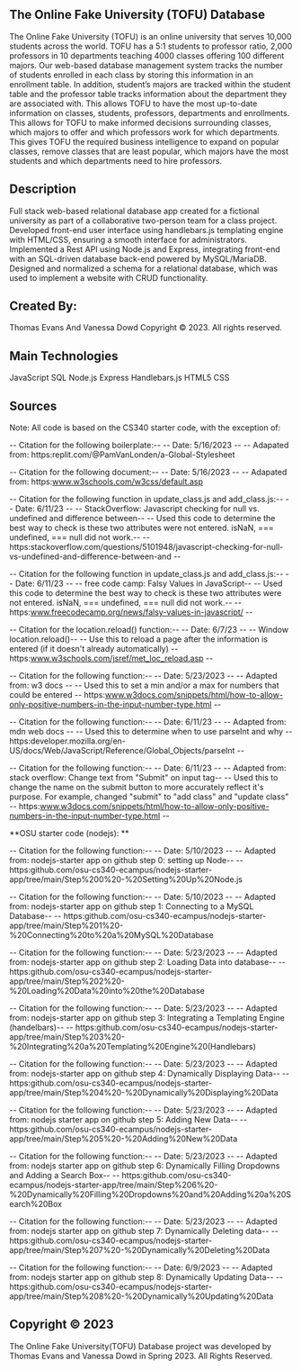 ## The Online Fake University (TOFU) Database
The Online Fake University (TOFU) is an online university that serves 10,000 students across the world. TOFU has a 5:1 students to professor ratio, 2,000 professors in 10 departments teaching 4000 classes offering 100 different majors. Our web-based database management system tracks the number of students enrolled in each class by storing this information in an enrollment table. In addition, student’s majors are tracked within the student table and the professor table tracks information about the department they are associated with. This allows TOFU to have the most up-to-date information on classes, students, professors, departments and enrollments. This allows for TOFU to make informed decisions surrounding classes, which majors to offer and which professors work for which departments. This gives TOFU the required business intelligence to expand on popular classes, remove classes that are least popular, which majors have the most students and which departments need to hire professors.

## Description
Full stack web-based relational database app created for a fictional university as part of a collaborative two-person team for a class project. Developed front-end user interface using handlebars.js templating engine with HTML/CSS, ensuring a smooth interface for administrators. Implemented a Rest API using Node.js and Express, integrating front-end with an SQL-driven database back-end powered by MySQL/MariaDB. Designed and normalized a schema for a relational database, which was used to implement a website with CRUD functionality.

## Created By: 
Thomas Evans And Vanessa Dowd
Copyright © 2023. All rights reserved.

## Main Technologies
JavaScript
SQL
Node.js
Express
Handlebars.js
HTML5
CSS

## Sources
Note: All code is based on the CS340 starter code, with the exception of: 

 -- Citation for the following boilerplate:-- 
 -- Date: 5/16/2023 -- 
 -- Adapated from: https:replit.com/@PamVanLonden/a-Global-Stylesheet 

 -- Citation for the following document:-- 
 -- Date: 5/16/2023 -- 
 -- Adapated from: https:www.w3schools.com/w3css/default.asp 

 -- Citation for the following function in update_class.js and add_class.js:--
 -- Date: 6/11/23 --
 -- StackOverflow: Javascript checking for null vs. undefined and difference between--
 -- Used this code to determine the best way to check is these two attributes were not entered. isNaN, === undefined, === null did not work.--
 -- https:stackoverflow.com/questions/5101948/javascript-checking-for-null-vs-undefined-and-difference-between-and --

 -- Citation for the following function in update_class.js and add_class.js:--
 -- Date: 6/11/23 --
 -- free code camp: Falsy Values in JavaScript--
 -- Used this code to determine the best way to check is these two attributes were not entered. isNaN, === undefined, === null did not work.--
 -- https:www.freecodecamp.org/news/falsy-values-in-javascript/ --

 -- Citation for the location.reload() function:--
 -- Date: 6/7/23 --
 -- Window location.reload()--
 -- Use this to reload a page after the information is entered (if it doesn't already automatically)
 -- https:www.w3schools.com/jsref/met_loc_reload.asp --

-- Citation for the following function:--
-- Date: 5/23/2023 --
-- Adapted from: w3 docs --
-- Used this to set a min and/or a max for numbers that could be entered
-- https:www.w3docs.com/snippets/html/how-to-allow-only-positive-numbers-in-the-input-number-type.html --

-- Citation for the following function:--
-- Date: 6/11/23 --
-- Adapted from: mdn web docs --
-- Used this to determine when to use parseInt and why
-- https:developer.mozilla.org/en-US/docs/Web/JavaScript/Reference/Global_Objects/parseInt --

-- Citation for the following function:--
-- Date: 6/11/23 --
-- Adapted from: stack overflow:  Change text from "Submit" on input tag--
-- Used this to change the name on the submit button to more accurately reflect it's purpose. For example, changed "submit" to "add class" and "update class"
-- https:www.w3docs.com/snippets/html/how-to-allow-only-positive-numbers-in-the-input-number-type.html --

**OSU starter code (nodejs): **

 -- Citation for the following function:--
 -- Date: 5/10/2023 --
 -- Adapted from: nodejs-starter app on github step 0: setting up Node--
 -- https:github.com/osu-cs340-ecampus/nodejs-starter-app/tree/main/Step%200%20-%20Setting%20Up%20Node.js

 -- Citation for the following function:--
 -- Date: 5/10/2023 --
 -- Adapted from: nodejs-starter app on github step 1: Connecting to a MySQL Database--
 -- https:github.com/osu-cs340-ecampus/nodejs-starter-app/tree/main/Step%201%20-%20Connecting%20to%20a%20MySQL%20Database

 -- Citation for the following function:--
 -- Date: 5/23/2023 --
 -- Adapted from: nodejs-starter app on github step 2: Loading Data into database--
 -- https:github.com/osu-cs340-ecampus/nodejs-starter-app/tree/main/Step%202%20-%20Loading%20Data%20into%20the%20Database

 -- Citation for the following function:--
 -- Date: 5/23/2023 --
 -- Adapted from: nodejs-starter app on github step 3: Integrating a Templating Engine (handelbars)--
 -- https:github.com/osu-cs340-ecampus/nodejs-starter-app/tree/main/Step%203%20-%20Integrating%20a%20Templating%20Engine%20(Handlebars)

 -- Citation for the following function:--
 -- Date: 5/23/2023 --
 -- Adapted from: nodejs-starter app on github step 4: Dynamically Displaying Data--
 -- https:github.com/osu-cs340-ecampus/nodejs-starter-app/tree/main/Step%204%20-%20Dynamically%20Displaying%20Data

 -- Citation for the following function:--
 -- Date: 5/23/2023 --
 -- Adapted from: nodejs starter app on github step 5: Adding New Data--
 -- https:github.com/osu-cs340-ecampus/nodejs-starter-app/tree/main/Step%205%20-%20Adding%20New%20Data

 -- Citation for the following function:--
 -- Date: 5/23/2023 --
 -- Adapted from: nodejs starter app on github step 6: Dynamically Filling Dropdowns and Adding a Search Box--
 -- https:github.com/osu-cs340-ecampus/nodejs-starter-app/tree/main/Step%206%20-%20Dynamically%20Filling%20Dropdowns%20and%20Adding%20a%20Search%20Box

 -- Citation for the following function:--
 -- Date: 5/23/2023 --
 -- Adapted from: nodejs starter app on github step 7: Dynamically Deleting data--
 -- https:github.com/osu-cs340-ecampus/nodejs-starter-app/tree/main/Step%207%20-%20Dynamically%20Deleting%20Data

 -- Citation for the following function:--
 -- Date: 6/9/2023 --
 -- Adapted from: nodejs starter app on github step 8: Dynamically Updating Data--
 -- https:github.com/osu-cs340-ecampus/nodejs-starter-app/tree/main/Step%208%20-%20Dynamically%20Updating%20Data

 ## Copyright © 2023
 The Online Fake University(TOFU) Database project was developed by Thomas Evans and Vanessa Dowd in Spring 2023. All Rights Reserved.
